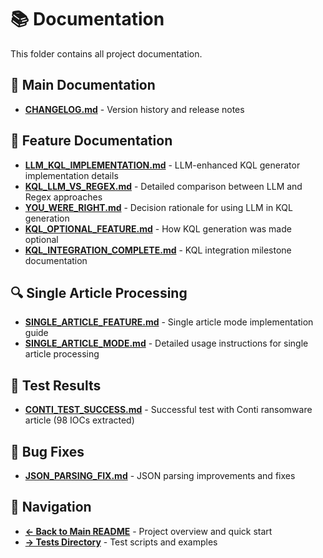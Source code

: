 # 📚 Documentation

This folder contains all project documentation.

## 📖 Main Documentation

- **[CHANGELOG.md](CHANGELOG.md)** - Version history and release notes

## 🚀 Feature Documentation

- **[LLM_KQL_IMPLEMENTATION.md](LLM_KQL_IMPLEMENTATION.md)** - LLM-enhanced KQL generator implementation details
- **[KQL_LLM_VS_REGEX.md](KQL_LLM_VS_REGEX.md)** - Detailed comparison between LLM and Regex approaches
- **[YOU_WERE_RIGHT.md](YOU_WERE_RIGHT.md)** - Decision rationale for using LLM in KQL generation
- **[KQL_OPTIONAL_FEATURE.md](KQL_OPTIONAL_FEATURE.md)** - How KQL generation was made optional
- **[KQL_INTEGRATION_COMPLETE.md](KQL_INTEGRATION_COMPLETE.md)** - KQL integration milestone documentation

## 🔍 Single Article Processing

- **[SINGLE_ARTICLE_FEATURE.md](SINGLE_ARTICLE_FEATURE.md)** - Single article mode implementation guide
- **[SINGLE_ARTICLE_MODE.md](SINGLE_ARTICLE_MODE.md)** - Detailed usage instructions for single article processing

## 🧪 Test Results

- **[CONTI_TEST_SUCCESS.md](CONTI_TEST_SUCCESS.md)** - Successful test with Conti ransomware article (98 IOCs extracted)

## 🐛 Bug Fixes

- **[JSON_PARSING_FIX.md](JSON_PARSING_FIX.md)** - JSON parsing improvements and fixes

## 📂 Navigation

- **[← Back to Main README](../README.md)** - Project overview and quick start
- **[→ Tests Directory](../tests/)** - Test scripts and examples
